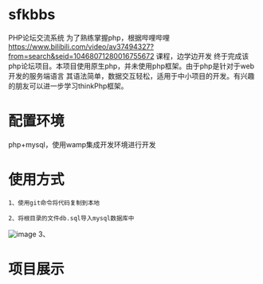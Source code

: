 # sfkbbs
PHP论坛交流系统
为了熟练掌握php，根据哔哩哔哩 https://www.bilibili.com/video/av37494327?from=search&seid=10468071280016755672 课程，边学边开发
终于完成该php论坛项目。本项目使用原生php，并未使用php框架。由于php是针对于web开发的服务端语言
其语法简单，数据交互轻松，适用于中小项目的开发。有兴趣的朋友可以进一步学习thinkPhp框架。

# 配置环境
php+mysql，使用wamp集成开发环境进行开发

# 使用方式
    1、使用git命令将代码复制到本地
    
    2、将根目录的文件db.sql导入mysql数据库中
![image](https://github.com/liuyishoua/sfkbbs/blob/master/readme-img/%E6%95%B0%E6%8D%AE%E5%BA%93%E5%AF%BC%E5%85%A5.png)
    3、
    
# 项目展示
    

